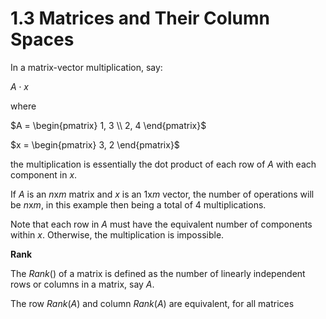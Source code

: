 # 1.3 Matrices and Their Column Spaces

In a matrix-vector multiplication, say:

$A \cdot x$ 

where

$A = \begin{pmatrix} 1, 3 \\ 2, 4 \end{pmatrix}$

$x = \begin{pmatrix} 3, 2 \end{pmatrix}$

the multiplication is essentially the dot product of each row of $A$ with each component in $x$.

If $A$ is an $n$x$m$ matrix and $x$ is an $1$x$m$ vector, the number of operations will be $n$x$m$, in this example then being a total of 4 multiplications. 

Note that each row in $A$ must have the equivalent number of components within $x$. Otherwise, the multiplication is impossible.

**Rank**

The $Rank()$ of a matrix is defined as the number of linearly independent rows or columns in a matrix, say $A$.

The row $Rank(A)$ and column $Rank(A)$ are equivalent, for all matrices